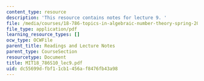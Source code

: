 ```yaml
---
content_type: resource
description: 'This resource contains notes for lecture 9. '
file: /media/courses/18-786-topics-in-algebraic-number-theory-spring-2010/dc55699dfbf11cb1456af8476fb43a98_MIT18_786S10_lec9.pdf
file_type: application/pdf
learning_resource_types: []
ocw_type: OCWFile
parent_title: Readings and Lecture Notes
parent_type: CourseSection
resourcetype: Document
title: MIT18_786S10_lec9.pdf
uid: dc55699d-fbf1-1cb1-456a-f8476fb43a98
---
```

